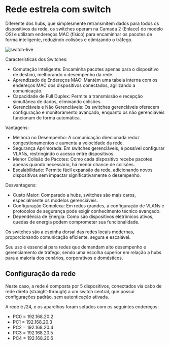 # Rede estrela com switch

Diferente dos hubs, que simplesmente retransmitem dados para todos os dispositivos da rede, os switches operam na Camada 2 (Enlace) do modelo OSI e utilizam endereços MAC (físico) para encaminhar os pacotes de forma inteligente, reduzindo colisões e otimizando o tráfego.

![switch-live](https://github.com/user-attachments/assets/f16b1f12-68ce-444e-8b43-127f0bf53012)


Características dos Switches:

 - Comutação Inteligente: Encaminha pacotes apenas para o dispositivo de destino, melhorando o desempenho da rede.
 - Aprendizado de Endereços MAC: Mantém uma tabela interna com os endereços MAC dos dispositivos conectados, agilizando a comunicação.
 - Capacidade de Full Duplex: Permite a transmissão e recepção simultânea de dados, eliminando colisões.
 - Gerenciáveis e Não Gerenciáveis: Os switches gerenciáveis oferecem configuração e monitoramento avançado, enquanto os não gerenciáveis funcionam de forma automática.

Vantagens:
 - Melhora no Desempenho: A comunicação direcionada reduz congestionamentos e aumenta a velocidade da rede.
 - Segurança Aprimorada: Em switches gerenciáveis, é possível configurar VLANs, restringindo o acesso entre dispositivos.
 - Menor Colisão de Pacotes: Como cada dispositivo recebe pacotes apenas quando necessário, há menor chance de colisões.
 - Escalabilidade: Permite fácil expansão da rede, adicionando novos dispositivos sem impactar significativamente o desempenho.

Desvantagens:
 - Custo Maior: Comparado a hubs, switches são mais caros, especialmente os modelos gerenciáveis.
 - Configuração Complexa: Em redes grandes, a configuração de VLANs e protocolos de segurança pode exigir conhecimento técnico avançado.
 - Dependência de Energia: Como são dispositivos eletrônicos ativos, quedas de energia podem comprometer sua funcionalidade.

Os switches são a espinha dorsal das redes locais modernas, proporcionando comunicação eficiente, segura e escalável. 

Seu uso é essencial para redes que demandam alto desempenho e gerenciamento de tráfego, sendo uma escolha superior em relação a hubs para a maioria dos cenários, corporativos e domésticos.

## Configuração da rede

Neste caso, a rede é composta por 5 dispositivos, conectados via cabo de rede direto (straight-through) a um switch central, que possui configurações padrão, sem autenticação ativada.

A rede é /24, e os aparelhos foram setados com os seguintes endereços:

 - PC0 = 192.168.20.2
 - PC1 = 192.168.20.3
 - PC2 = 192.168.20.4
 - PC3 = 192.168.20.5
 - PC4 = 192.168.20.6

